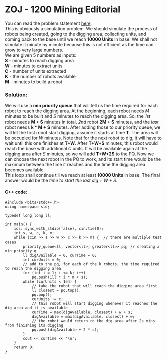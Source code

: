 # ZOJ - 1200 Mining Editorial

You can read the problem statement  [here](https://zoj.pintia.cn/problem-sets/91827364500/problems/91827364699).  
This is obviously a simulation problem. We should simulate the process of robots being created, going to the digging area, collecting units, and coming back to the base until we reach **10000 Units** in base. We shall not simulate it minute by minute because this is not efficient as the time can grow to very large numbers.   
We are given 5 numbers as inputs:  
**S** - minutes to reach digging area  
**W** - minutes to extract units  
**C** - number of units extracted  
**K** - the number of robots available  
**M** - minutes to build a robot  

### Solution:
  We will use a **min priority queue** that will tell us the time required for each robot to reach the digging area. At the beginning, each robot needs *M* minutes to be built and *S* minutes to reach the digging area. So, the *1st* robot needs **M + S** minutes in total, *2nd* robot **2M + S** minutes, and the *last* robot needs **k * M + S** minutes. After adding those to our priority queue, we will let the first robot start digging, assume it starts at time **T**. The area will be occupied for *W* minutes. Note that for the next robot to dig, it will have to wait until this one finishes at **T+W**. After **T+W+S** minutes, this robot would reach the base with additional *C* units. It will be available again at the digging area after *S* minutes, so we will add **T+W+2S** to the PQ. Now we can choose the next robot in the PQ to work, and its start time would be the maximum between the time it reaches and the time the digging area becomes available.  
  This loop shall continue till we reach at least **10000 Units** in base. The final answer would be the *time to start the last dig + W + S*.
#### C++ code:
``` #include<iostream>
#include <bits/stdc++.h>
using namespace std;

typedef long long ll;

int main() {
	ios::sync_with_stdio(false), cin.tie(0);
	int s, w, c, k, m;
	while (cin >> s >> w >> c >> k >> m) {	// there are multiple test cases
		priority_queue<ll, vector<ll>, greater<ll>> pq;	// creating a min priority q
		ll digAvailable = 0, curTime = 0;
		int curUnits = 0;
		// add to the pq, for each of the k robots, the time required to reach the digging area
		for (int i = 1; i <= k; i++)
			pq.push(1ll * i * m + s);
		while (curUnits < 1e4) {
			// take the robot that will reach the digging area first
			ll closest = pq.top();
			pq.pop();
			curUnits += c;
			// this robot will start digging whenever it reaches the dig area and it is available
			curTime = max(digAvailable, closest) + w + s;
			digAvailable = max(digAvailable, closest) + w;
			// the robot would return to the dig area after 2s mins from finishing its digging
			pq.push(digAvailable + 2 * s);
		}
		cout << curTime << '\n';
	}
	return 0;
}
```

